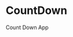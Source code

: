 # CountDown
 Count Down App
         
                        
                                                                                                                                   
                                                                                                       
                                                                                                     
                                                                                         
                                                                             
                                                    
                                 
                       
       
  
   
